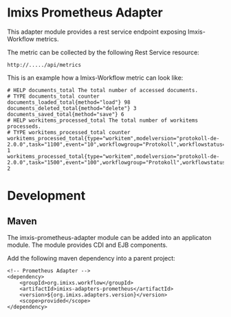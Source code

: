 # Imixs Prometheus Adapter

This adapter module provides a rest service endpoint exposing Imxis-Workflow metrics. 

The metric can be collected by the following Rest Service resource:

	http://...../api/metrics


This is an example how a Imixs-Workflow metric can look like:



	# HELP documents_total The total number of accessed documents.
	# TYPE documents_total counter
	documents_loaded_total{method="load"} 98
	documents_deleted_total{method="delete"} 3
	documents_saved_total{method="save"} 6
	# HELP workitems_processed_total The total number of workitems processeds.
	# TYPE workitems_processed_total counter
	workitems_processed_total{type="workitem",modelversion="protokoll-de-2.0.0",task="1100",event="10",workflowgroup="Protokoll",workflowstatus="Erstellung"}  1
	workitems_processed_total{type="workitem",modelversion="protokoll-de-2.0.0",task="1500",event="100",workflowgroup="Protokoll",workflowstatus="Freigegeben"}  2



# Development

## Maven


The imxis-prometheus-adapter module can be added into an applicaton module. The module provides CDI and EJB components. 

Add the following maven dependency into a parent project:


	<!-- Prometheus Adapter -->
	<dependency>
		<groupId>org.imixs.workflow</groupId>
		<artifactId>imixs-adapters-prometheus</artifactId>
		<version>${org.imixs.adapters.version}</version>
		<scope>provided</scope>
	</dependency>
	
